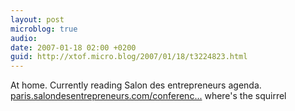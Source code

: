 ```yaml
---
layout: post
microblog: true
audio: 
date: 2007-01-18 02:00 +0200
guid: http://xtof.micro.blog/2007/01/18/t3224823.html
---
```

At home. Currently reading Salon des entrepreneurs agenda. [paris.salondesentrepreneurs.com/conferenc...](http://paris.salondesentrepreneurs.com/conferences_fiche.asp?typec=1650...) where's the squirrel
